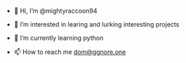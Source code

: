 - 👋 Hi, I’m @mightyraccoon94
- 👀 I’m interested in learing and lurking interesting projects
- 🌱 I’m currently learning python

- 📫 How to reach me dom@ggnore.one

<!---
mightyraccoon94/mightyraccoon94 is a ✨ special ✨ repository because its `README.md` (this file) appears on your GitHub profile.
You can click the Preview link to take a look at your changes.
--->
